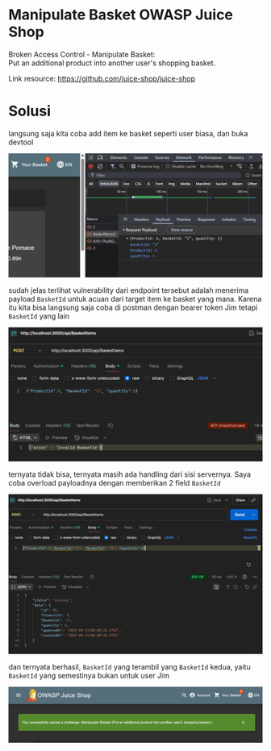 # Manipulate Basket OWASP Juice Shop

Broken Access Control - Manipulate Basket:<br>
Put an additional product into another user's shopping basket.

Link resource: https://github.com/juice-shop/juice-shop

# Solusi

langsung saja kita coba add item ke basket seperti user biasa, dan buka devtool

<img src="./img/31.png" />

sudah jelas terlihat vulnerability dari endpoint tersebut adalah menerima payload `BasketId` untuk acuan dari target item ke basket yang mana. Karena itu kita bisa langsung saja coba di postman dengan bearer token Jim tetapi `BasketId` yang lain

<img src="./img/32.png" />

ternyata tidak bisa, ternyata masih ada handling dari sisi servernya. Saya coba overload payloadnya dengan memberikan 2 field `BasketId`

<img src="./img/33.png" />

dan ternyata berhasil, `BasketId` yang terambil yang `BasketId` kedua, yaitu `BasketId` yang semestinya bukan untuk user Jim

<img src="./img/34.png" />
